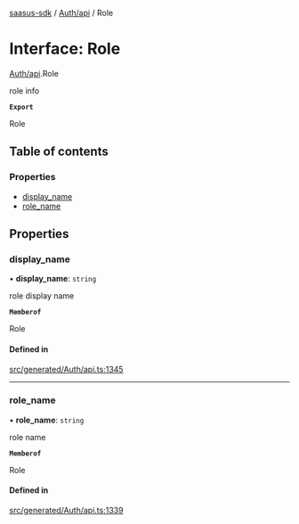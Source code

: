 [saasus-sdk](../README.md) / [Auth/api](../modules/Auth_api.md) / Role

# Interface: Role

[Auth/api](../modules/Auth_api.md).Role

role info

**`Export`**

Role

## Table of contents

### Properties

- [display\_name](Auth_api.Role.md#display_name)
- [role\_name](Auth_api.Role.md#role_name)

## Properties

### display\_name

• **display\_name**: `string`

role display name

**`Memberof`**

Role

#### Defined in

[src/generated/Auth/api.ts:1345](https://github.com/saasus-platform/saasus-sdk-javascript/blob/997c544/src/generated/Auth/api.ts#L1345)

___

### role\_name

• **role\_name**: `string`

role name

**`Memberof`**

Role

#### Defined in

[src/generated/Auth/api.ts:1339](https://github.com/saasus-platform/saasus-sdk-javascript/blob/997c544/src/generated/Auth/api.ts#L1339)
